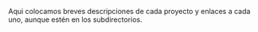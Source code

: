 Aqui colocamos breves descripciones de cada proyecto y enlaces a cada uno, aunque estén en los subdirectorios.